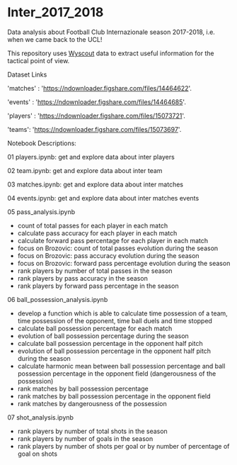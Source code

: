 # Inter_2017_2018
Data analysis about Football Club Internazionale season 2017-2018, i.e. when we came back to the UCL!

This repository uses [Wyscout](https://wyscout.com/) data to extract useful information for the tactical point of view.

Dataset Links

'matches' : 'https://ndownloader.figshare.com/files/14464622'.

'events' : 'https://ndownloader.figshare.com/files/14464685'.

'players' : 'https://ndownloader.figshare.com/files/15073721'.

'teams': 'https://ndownloader.figshare.com/files/15073697'.

Notebook Descriptions:

01 players.ipynb: get and explore data about inter players

02 team.ipynb: get and explore data about inter team

03 matches.ipynb: get and explore data about inter matches

04 events.ipynb: get and explore data about inter matches events

05 pass_analysis.ipynb
  - count of total passes for each player in each match
  - calculate pass accuracy for each player in each match
  - calculate forward pass percentage for each player in each match
  - focus on Brozovic: count of total passes evolution during the season
  - focus on Brozovic: pass accuracy evolution during the season
  - focus on Brozovic: forward pass percentage evolution during the season
  - rank players by number of total passes in the season
  - rank players by pass accuracy in the season
  - rank players by forward pass percentage in the season

06 ball_possession_analysis.ipynb
  - develop a function which is able to calculate time possession of a team, time possession of the opponent, time ball duels and time stopped
  - calculate ball possession percentage for each match
  - evolution of ball possession percentage during the season
  - calculate ball possession percentage in the opponent half pitch
  - evolution of ball possession percentage in the opponent half pitch during the season
  - calculate harmonic mean between ball possession percentage and ball possession percentage in the opponent field (dangerousness of the possession)
  - rank matches by ball possession percentage
  - rank matches by ball possession percentage in the opponent field
  - rank matches by dangerousness of the possession
  
 07 shot_analysis.ipynb
  - rank players by number of total shots in the season
  - rank players by number of goals in the season
  - rank players by number of shots per goal or by number of percentage of goal on shots
